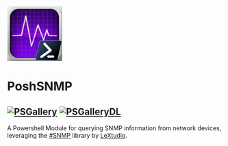 ![PoshNmap Logo](images/PoshSNMP.png)
# PoshSNMP
[![PSGallery][]][PSGalleryLink] [![PSGalleryDL][]][PSGalleryDLLink]
---

A Powershell Module for querying SNMP information from network devices, leveraging the [#SNMP](https://www.sharpsnmp.com/) library by [LeXtudio](https://www.lextudio.com/).

[PSGallery]: https://img.shields.io/powershellgallery/v/PoshSNMP.svg?logo=windows&label=Powershell+Gallery+Latest
[PSGalleryLink]: https://www.powershellgallery.com/packages/PoshSNMP

[PSGalleryDL]: https://img.shields.io/powershellgallery/dt/PoshSNMP.svg?logo=windows&label=downloads
[PSGalleryDLLink]: https://www.powershellgallery.com/packages/PoshSNMP
